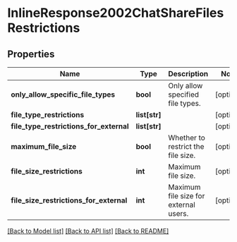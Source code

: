 # InlineResponse2002ChatShareFilesRestrictions

## Properties
Name | Type | Description | Notes
------------ | ------------- | ------------- | -------------
**only_allow_specific_file_types** | **bool** | Only allow specified file types. | [optional] 
**file_type_restrictions** | **list[str]** |  | [optional] 
**file_type_restrictions_for_external** | **list[str]** |  | [optional] 
**maximum_file_size** | **bool** | Whether to restrict the file size. | [optional] 
**file_size_restrictions** | **int** | Maximum file size. | [optional] 
**file_size_restrictions_for_external** | **int** | Maximum file size for external users. | [optional] 

[[Back to Model list]](../README.md#documentation-for-models) [[Back to API list]](../README.md#documentation-for-api-endpoints) [[Back to README]](../README.md)

